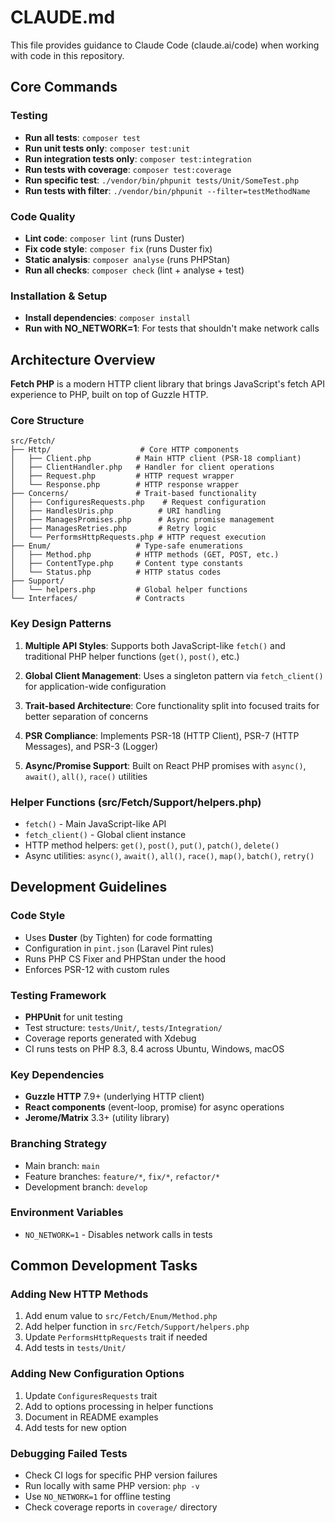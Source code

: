 # CLAUDE.md

This file provides guidance to Claude Code (claude.ai/code) when working with code in this repository.

## Core Commands

### Testing

- **Run all tests**: `composer test`
- **Run unit tests only**: `composer test:unit`
- **Run integration tests only**: `composer test:integration`
- **Run tests with coverage**: `composer test:coverage`
- **Run specific test**: `./vendor/bin/phpunit tests/Unit/SomeTest.php`
- **Run tests with filter**: `./vendor/bin/phpunit --filter=testMethodName`

### Code Quality

- **Lint code**: `composer lint` (runs Duster)
- **Fix code style**: `composer fix` (runs Duster fix)
- **Static analysis**: `composer analyse` (runs PHPStan)
- **Run all checks**: `composer check` (lint + analyse + test)

### Installation & Setup

- **Install dependencies**: `composer install`
- **Run with NO_NETWORK=1**: For tests that shouldn't make network calls

## Architecture Overview

**Fetch PHP** is a modern HTTP client library that brings JavaScript's fetch API experience to PHP, built on top of Guzzle HTTP.

### Core Structure

```text
src/Fetch/
├── Http/                    # Core HTTP components
│   ├── Client.php          # Main HTTP client (PSR-18 compliant)
│   ├── ClientHandler.php   # Handler for client operations
│   ├── Request.php         # HTTP request wrapper
│   └── Response.php        # HTTP response wrapper
├── Concerns/               # Trait-based functionality
│   ├── ConfiguresRequests.php    # Request configuration
│   ├── HandlesUris.php          # URI handling
│   ├── ManagesPromises.php      # Async promise management
│   ├── ManagesRetries.php       # Retry logic
│   └── PerformsHttpRequests.php # HTTP request execution
├── Enum/                   # Type-safe enumerations
│   ├── Method.php          # HTTP methods (GET, POST, etc.)
│   ├── ContentType.php     # Content type constants
│   └── Status.php          # HTTP status codes
├── Support/
│   └── helpers.php         # Global helper functions
└── Interfaces/             # Contracts
```

### Key Design Patterns

1. **Multiple API Styles**: Supports both JavaScript-like `fetch()` and traditional PHP helper functions (`get()`, `post()`, etc.)

2. **Global Client Management**: Uses a singleton pattern via `fetch_client()` for application-wide configuration

3. **Trait-based Architecture**: Core functionality split into focused traits for better separation of concerns

4. **PSR Compliance**: Implements PSR-18 (HTTP Client), PSR-7 (HTTP Messages), and PSR-3 (Logger)

5. **Async/Promise Support**: Built on React PHP promises with `async()`, `await()`, `all()`, `race()` utilities

### Helper Functions (src/Fetch/Support/helpers.php)

- `fetch()` - Main JavaScript-like API
- `fetch_client()` - Global client instance
- HTTP method helpers: `get()`, `post()`, `put()`, `patch()`, `delete()`
- Async utilities: `async()`, `await()`, `all()`, `race()`, `map()`, `batch()`, `retry()`

## Development Guidelines

### Code Style

- Uses **Duster** (by Tighten) for code formatting
- Configuration in `pint.json` (Laravel Pint rules)
- Runs PHP CS Fixer and PHPStan under the hood
- Enforces PSR-12 with custom rules

### Testing Framework

- **PHPUnit** for unit testing
- Test structure: `tests/Unit/`, `tests/Integration/`
- Coverage reports generated with Xdebug
- CI runs tests on PHP 8.3, 8.4 across Ubuntu, Windows, macOS

### Key Dependencies

- **Guzzle HTTP** 7.9+ (underlying HTTP client)
- **React components** (event-loop, promise) for async operations
- **Jerome/Matrix** 3.3+ (utility library)

### Branching Strategy

- Main branch: `main`
- Feature branches: `feature/*`, `fix/*`, `refactor/*`
- Development branch: `develop`

### Environment Variables

- `NO_NETWORK=1` - Disables network calls in tests

## Common Development Tasks

### Adding New HTTP Methods

1. Add enum value to `src/Fetch/Enum/Method.php`
2. Add helper function in `src/Fetch/Support/helpers.php`
3. Update `PerformsHttpRequests` trait if needed
4. Add tests in `tests/Unit/`

### Adding New Configuration Options

1. Update `ConfiguresRequests` trait
2. Add to options processing in helper functions
3. Document in README examples
4. Add tests for new option

### Debugging Failed Tests

- Check CI logs for specific PHP version failures
- Run locally with same PHP version: `php -v`
- Use `NO_NETWORK=1` for offline testing
- Check coverage reports in `coverage/` directory
